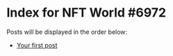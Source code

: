 # Index for NFT World #6972
Posts will be displayed in the order below:

- [Your first post](./001-first.md)

